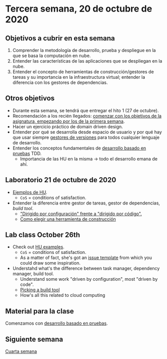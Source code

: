 # Tercera semana, 20 de octubre de 2020


## Objetivos a cubrir en esta semana

1. Comprender la metodología de desarrollo, prueba y despliegue en la que se basa la computación en nube.
2. Entender las características de las aplicaciones que se despliegan
   en la nube.
2. Entender el concepto de herramientas de construcción/gestores de tareas y su
   importancia en la infraestructura virtual; entender la diferencia
   con los gestores de dependencias.


## Otros objetivos

* Durante esta semana, se tendrá que entregar el hito 1 (27 de
  octubre).
* Recomendación a los recién llegados: [comenzar con los objetivos de
  la asignatura, empezando por los de la primera semana](01-semana.md).
* Hacer un ejercicio práctico de domain driven design.
* Entender por qué se desarrolla desde espacio de usuario y por qué
  hay que usar siempre [gestores de versiones](http://jj.github.io/CC/documentos/temas/Desarrollo_basado_en_pruebas#entornos-virtuales-de-desarrollo) para todos cualquier
  lenguaje de desarrollo.
* Entender los conceptos fundamentales de [desarrollo basado en
  pruebas](http://jj.github.io/CC/documentos/temas/Desarrollo_basado_en_pruebas#entornos-virtuales-de-desarrollo) TDD.
  * Importancia de las HU en la misma → todo el desarrollo emana de ahí.

## Laboratorio 21 de octubre de 2020

* [Ejemplos de HU](https://github.com/cecimerelo/VizYourData/issues/13).
  * `CoS` = conditions of satisfaction.
* Entender la diferencia entre gestor de tareas, gestor de
  dependencias, *build tool*.
  * ["Dirigido por configuración" frente a "dirigido por código".](https://github.com/ClevelandJavaScript/grunt-and-gulp)
  * [Como elegir una herramienta de construcción](https://freecontent.manning.com/how-to-pick-your-build-tool/)

## Lab class October 26th

- Check out  [HU examples](https://github.com/cecimerelo/VizYourData/issues/13).
  * `CoS` = conditions of satisfaction.
  * As a matter of fact, she's got an [issue template](https://github.com/cecimerelo/VizYourData/blob/main/.github/ISSUE_TEMPLATE/user_story.md) from which you could draw some inspiration.
- Understahd what's the difference between task manager, dependency manager, build tool.
  - Understand some work "driven by configuration", most "driven by code".
  - [Picking a build tool](https://freecontent.manning.com/how-to-pick-your-build-tool/)
  - How's all this related to cloud computing

## Material para la clase

Comenzamos con [desarrollo basado en pruebas](https://jj.github.io/CC/documentos/temas/Desarrollo_basado_en_pruebas.md).

## Siguiente semana

[Cuarta semana](04-semana.md)
